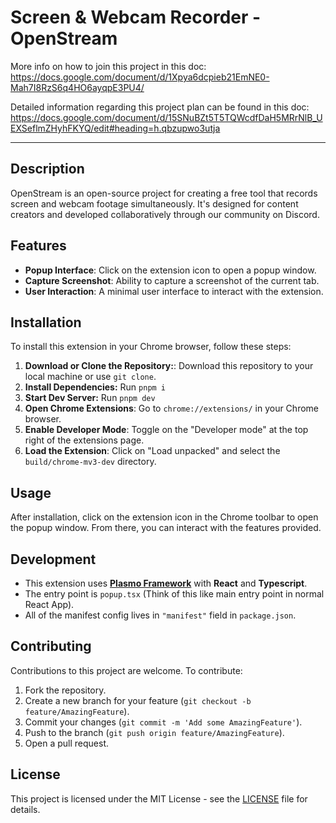 # Screen & Webcam Recorder - OpenStream

More info on how to join this project in this doc: https://docs.google.com/document/d/1Xpya6dcpieb21EmNE0-Mah7I8RzS6q4HO6ayqpE3PU4/

Detailed information regarding this project plan can be found in this doc: https://docs.google.com/document/d/15SNuBZt5T5TQWcdfDaH5MRrNlB_UEXSeflmZHyhFKYQ/edit#heading=h.qbzupwo3utja

---
## Description

OpenStream is an open-source project for creating a free tool that records screen and webcam footage simultaneously. It's designed for content creators and developed collaboratively through our community on Discord.

## Features
- **Popup Interface**: Click on the extension icon to open a popup window.
- **Capture Screenshot**: Ability to capture a screenshot of the current tab.
- **User Interaction**: A minimal user interface to interact with the extension.

## Installation

To install this extension in your Chrome browser, follow these steps:

1. **Download or Clone the Repository:**: Download this repository to your local machine or use `git clone`.
2. **Install Dependencies:** Run `pnpm i`
3. **Start Dev Server:** Run `pnpm dev`
4. **Open Chrome Extensions**: Go to `chrome://extensions/` in your Chrome browser.
5. **Enable Developer Mode**: Toggle on the "Developer mode" at the top right of the extensions page.
6. **Load the Extension**: Click on "Load unpacked" and select the `build/chrome-mv3-dev` directory.

## Usage

After installation, click on the extension icon in the Chrome toolbar to open the popup window. From there, you can interact with the features provided.

## Development

- This extension uses [**Plasmo Framework**](https://docs.plasmo.com/framework) with **React** and **Typescript**.
- The entry point is `popup.tsx` (Think of this like main entry point in normal React App).
- All of the manifest config lives in `"manifest"` field in `package.json`.

## Contributing

Contributions to this project are welcome. To contribute:

1. Fork the repository.
2. Create a new branch for your feature (`git checkout -b feature/AmazingFeature`).
3. Commit your changes (`git commit -m 'Add some AmazingFeature'`).
4. Push to the branch (`git push origin feature/AmazingFeature`).
5. Open a pull request.

## License

This project is licensed under the MIT License - see the [LICENSE](https://github.com/ykdojo/OpenStream/blob/main/LICENSE) file for details.
